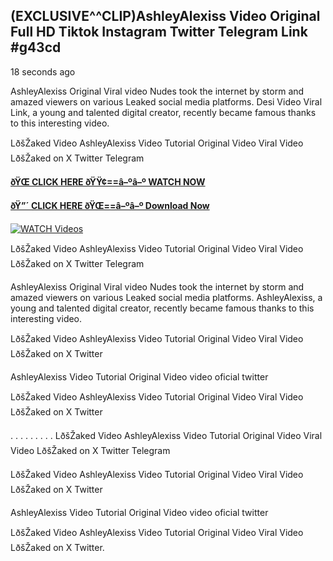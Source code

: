 ## (EXCLUSIVE^^CLIP)AshleyAlexiss Video Original Full HD Tiktok Instagram Twitter Telegram Link #g43cd

18 seconds ago

AshleyAlexiss Original Viral video Nudes took the internet by storm and amazed viewers on various Leaked social media platforms. Desi Video Viral Link, a young and talented digital creator, recently became famous thanks to this interesting video.

LðšŽaked Video AshleyAlexiss Video Tutorial Original Video Viral Video LðšŽaked on X Twitter Telegram

**[ðŸŒ CLICK HERE ðŸŸ¢==â–ºâ–º WATCH NOW](https://clips-mediaa.blogspot.com/2025/02/video-viral-download.html)**

**[ðŸ”´ CLICK HERE ðŸŒ==â–ºâ–º Download Now](https://clips-mediaa.blogspot.com/2025/02/video-viral-download.html)**

[![WATCH Videos](https://i.imgur.com/dJHk4Zq.gif)](https://clips-mediaa.blogspot.com/2025/02/video-viral-download.html)

LðšŽaked Video AshleyAlexiss Video Tutorial Original Video Viral Video LðšŽaked on X Twitter Telegram

AshleyAlexiss Original Viral video Nudes took the internet by storm and amazed viewers on various Leaked social media platforms. AshleyAlexiss, a young and talented digital creator, recently became famous thanks to this interesting video.

LðšŽaked Video AshleyAlexiss Video Tutorial Original Video Viral Video LðšŽaked on X Twitter

AshleyAlexiss Video Tutorial Original Video video oficial twitter

LðšŽaked Video AshleyAlexiss Video Tutorial Original Video Viral Video LðšŽaked on X Twitter

. . . . . . . . . LðšŽaked Video AshleyAlexiss Video Tutorial Original Video Viral Video LðšŽaked on X Twitter Telegram

LðšŽaked Video AshleyAlexiss Video Tutorial Original Video Viral Video LðšŽaked on X Twitter

AshleyAlexiss Video Tutorial Original Video video oficial twitter

LðšŽaked Video AshleyAlexiss Video Tutorial Original Video Viral Video LðšŽaked on X Twitter.